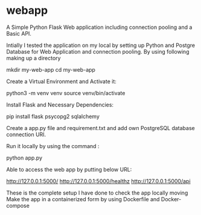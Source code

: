 # webapp
A Simple Python Flask Web application including connection pooling and a Basic API.

Intially I tested the application on my local by setting up Python and Postgre Database for Web Application and connection pooling.
By using following making up a directory 

mkdir my-web-app
cd my-web-app

Create a Virtual Environment and Activate it:

python3 -m venv venv
source venv/bin/activate

Install Flask and Necessary Dependencies:

pip install flask psycopg2 sqlalchemy


Create a app.py file and requirement.txt and add own PostgreSQL database connection URI.

Run it locally by using the command :

python app.py 

Able to access the web app by putting below URL:

http://127.0.0.1:5000/
http://127.0.0.1:5000/healthz
http://127.0.0.1:5000/api

These is the complete setup I have done to check the app locally moving Make the app in a containerized form by using Dockerfile and Docker-compose 


